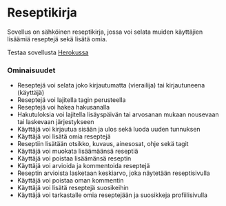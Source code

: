 # Reseptikirja

Sovellus on sähköinen reseptikirja, jossa voi selata muiden käyttäjien lisäämiä reseptejä sekä lisätä omia.

Testaa sovellusta [Herokussa](https://tsoha-reseptikirja.herokuapp.com/)

### Ominaisuudet

* Reseptejä voi selata joko kirjautumatta (vierailija) tai kirjautuneena (käyttäjä)
* Reseptejä voi lajitella tagin perusteella
* Reseptejä voi hakea hakusanalla
* Hakutuloksia voi lajitella lisäyspäivän tai arvosanan mukaan nousevaan tai laskevaan järjestykseen
* Käyttäjä voi kirjautua sisään ja ulos sekä luoda uuden tunnuksen
* Käyttäjä voi lisätä omia reseptejä
* Reseptiin lisätään otsikko, kuvaus, ainesosat, ohje sekä tagit
* Käyttäjä voi muokata lisäämäänsä reseptiä
* Käyttäjä voi poistaa lisäämänsä reseptin
* Käyttäjä voi arvioida ja kommentoida reseptejä
* Reseptin arvioista lasketaan keskiarvo, joka näytetään reseptisivulla
* Käyttäjä voi poistaa oman kommentin
* Käyttäjä voi lisätä reseptejä suosikeihin
* Käyttäjä voi tarkastalle omia reseptejään ja suosikkeja profiilisivulla
